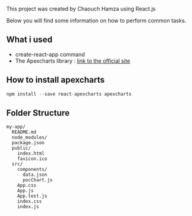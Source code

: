 This project was created by Chaouch Hamza using React.js

Below you will find some information on how to perform common tasks.<br>


## What i used

- create-react-app command 
- The Apexcharts library :  [link to the official site](https://apexcharts.com/)

## How to install apexcharts


```js
npm install --save react-apexcharts apexcharts
```

## Folder Structure


```
my-app/
  README.md
  node_modules/
  package.json
  public/
    index.html
    favicon.ico
  src/
    components/
      data.json
      pocChart.js
    App.css
    App.js
    App.test.js
    index.css
    index.js
    
```

